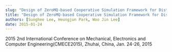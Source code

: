 ```yaml
---
slug: "Design of ZeroMQ-based Cooperative Simulation Framework for Distributed Code and Model Components"
title: "Design of ZeroMQ-based Cooperative Simulation Framework for Distributed Code and Model Components"
authors: [Sunghee Lee, Heungjun Park, Woo Jin Lee]
date: 2015-01-24
---
```


2015 2nd International Conference on Mechanical, Electronics and Computer Engineering(CMECE2015), Zhuhai, China, Jan. 24-26, 2015
